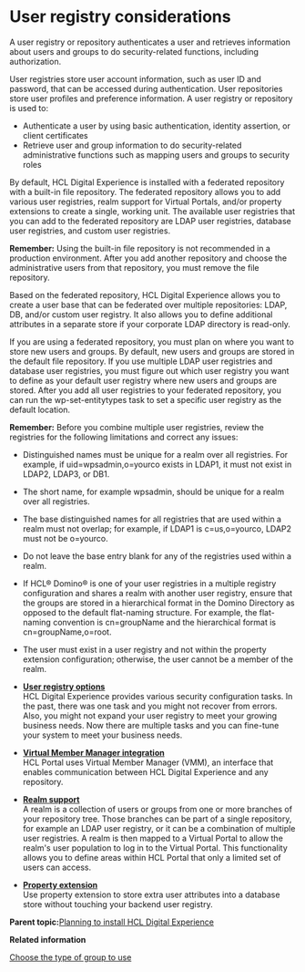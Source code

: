 # User registry considerations

A user registry or repository authenticates a user and retrieves information about users and groups to do security-related functions, including authorization.

User registries store user account information, such as user ID and password, that can be accessed during authentication. User repositories store user profiles and preference information. A user registry or repository is used to:

-   Authenticate a user by using basic authentication, identity assertion, or client certificates
-   Retrieve user and group information to do security-related administrative functions such as mapping users and groups to security roles

By default, HCL Digital Experience is installed with a federated repository with a built-in file repository. The federated repository allows you to add various user registries, realm support for Virtual Portals, and/or property extensions to create a single, working unit. The available user registries that you can add to the federated repository are LDAP user registries, database user registries, and custom user registries.

**Remember:** Using the built-in file repository is not recommended in a production environment. After you add another repository and choose the administrative users from that repository, you must remove the file repository.

Based on the federated repository, HCL Digital Experience allows you to create a user base that can be federated over multiple repositories: LDAP, DB, and/or custom user registry. It also allows you to define additional attributes in a separate store if your corporate LDAP directory is read-only.

If you are using a federated repository, you must plan on where you want to store new users and groups. By default, new users and groups are stored in the default file repository. If you use multiple LDAP user registries and database user registries, you must figure out which user registry you want to define as your default user registry where new users and groups are stored. After you add all user registries to your federated repository, you can run the wp-set-entitytypes task to set a specific user registry as the default location.

**Remember:** Before you combine multiple user registries, review the registries for the following limitations and correct any issues:

-   Distinguished names must be unique for a realm over all registries. For example, if uid=wpsadmin,o=yourco exists in LDAP1, it must not exist in LDAP2, LDAP3, or DB1.
-   The short name, for example wpsadmin, should be unique for a realm over all registries.
-   The base distinguished names for all registries that are used within a realm must not overlap; for example, if LDAP1 is c=us,o=yourco, LDAP2 must not be o=yourco.
-   Do not leave the base entry blank for any of the registries used within a realm.
-   If HCL® Domino® is one of your user registries in a multiple registry configuration and shares a realm with another user registry, ensure that the groups are stored in a hierarchical format in the Domino Directory as opposed to the default flat-naming structure. For example, the flat-naming convention is cn=groupName and the hierarchical format is cn=groupName,o=root.
-   The user must exist in a user registry and not within the property extension configuration; otherwise, the user cannot be a member of the realm.

-   **[User registry options](../plan/plan_ureg_ov.md)**  
HCL Digital Experience provides various security configuration tasks. In the past, there was one task and you might not recover from errors. Also, you might not expand your user registry to meet your growing business needs. Now there are multiple tasks and you can fine-tune your system to meet your business needs.
-   **[Virtual Member Manager integration](../plan/plan_vmm_int.md)**  
HCL Portal uses Virtual Member Manager \(VMM\), an interface that enables communication between HCL Digital Experience and any repository.
-   **[Realm support](../plan/plan_realm.md)**  
A realm is a collection of users or groups from one or more branches of your repository tree. Those branches can be part of a single repository, for example an LDAP user registry, or it can be a combination of multiple user registries. A realm is then mapped to a Virtual Portal to allow the realm's user population to log in to the Virtual Portal. This functionality allows you to define areas within HCL Portal that only a limited set of users can access.
-   **[Property extension](../plan/plan_ladb.md)**  
Use property extension to store extra user attributes into a database store without touching your backend user registry.

**Parent topic:**[Planning to install HCL Digital Experience](../plan/plan_installation.md)

**Related information**  


[Choose the type of group to use](../admin-system/type_of_group.md)

